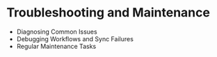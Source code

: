 # Troubleshooting and Maintenance  

- Diagnosing Common Issues 
- Debugging Workflows and Sync Failures 
- Regular Maintenance Tasks
